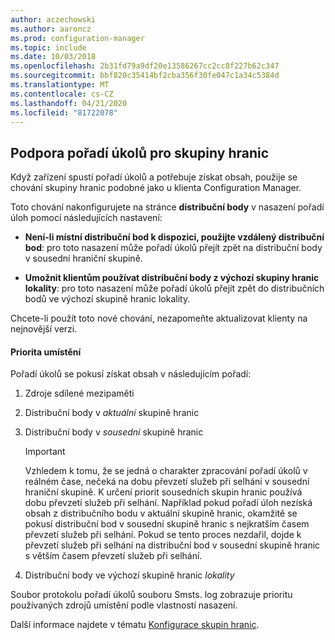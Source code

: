 ```yaml
---
author: aczechowski
ms.author: aaroncz
ms.prod: configuration-manager
ms.topic: include
ms.date: 10/03/2018
ms.openlocfilehash: 2b31fd79a9df20e13586267cc2cc8f227b62c347
ms.sourcegitcommit: bbf820c35414bf2cba356f30fe047c1a34c5384d
ms.translationtype: MT
ms.contentlocale: cs-CZ
ms.lasthandoff: 04/21/2020
ms.locfileid: "81722078"
---
```

## <a name="task-sequence-support-for-boundary-groups"></a><a name="bkmk_bgr-osd"></a>Podpora pořadí úkolů pro skupiny hranic
<!--1359025-->

Když zařízení spustí pořadí úkolů a potřebuje získat obsah, použije se chování skupiny hranic podobné jako u klienta Configuration Manager.   

Toto chování nakonfigurujete na stránce **distribuční body** v nasazení pořadí úloh pomocí následujících nastavení: 

- **Není-li místní distribuční bod k dispozici, použijte vzdálený distribuční bod**: pro toto nasazení může pořadí úkolů přejít zpět na distribuční body v sousední hraniční skupině.  

- **Umožnit klientům používat distribuční body z výchozí skupiny hranic lokality**: pro toto nasazení může pořadí úkolů přejít zpět do distribučních bodů ve výchozí skupině hranic lokality.  

Chcete-li použít toto nové chování, nezapomeňte aktualizovat klienty na nejnovější verzi.

#### <a name="location-priority"></a>Priorita umístění  

Pořadí úkolů se pokusí získat obsah v následujícím pořadí:  

1. Zdroje sdílené mezipaměti  

2. Distribuční body v *aktuální* skupině hranic  

3. Distribuční body v *sousední* skupině hranic  

    > [!Important]  
    > Vzhledem k tomu, že se jedná o charakter zpracování pořadí úkolů v reálném čase, nečeká na dobu převzetí služeb při selhání v sousední hraniční skupině. K určení priorit sousedních skupin hranic používá dobu převzetí služeb při selhání. Například pokud pořadí úloh nezíská obsah z distribučního bodu v aktuální skupině hranic, okamžitě se pokusí distribuční bod v sousední skupině hranic s nejkratším časem převzetí služeb při selhání. Pokud se tento proces nezdařil, dojde k převzetí služeb při selhání na distribuční bod v sousední skupině hranic s větším časem převzetí služeb při selhání.  

4. Distribuční body ve výchozí skupině hranic *lokality*  

Soubor protokolu pořadí úkolů souboru Smsts. log zobrazuje prioritu používaných zdrojů umístění podle vlastností nasazení.

Další informace najdete v tématu [Konfigurace skupin hranic](../../../servers/deploy/configure/boundary-groups.md).


